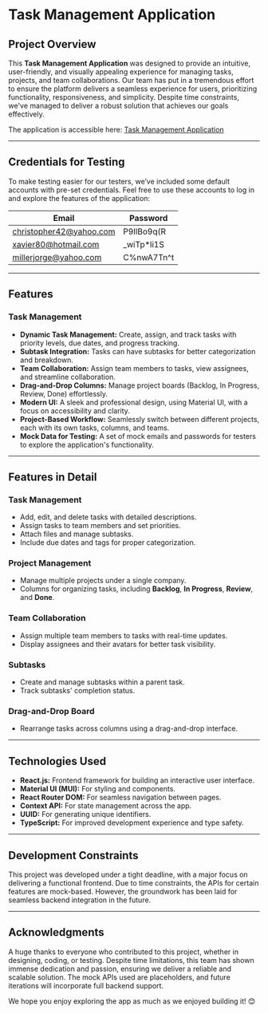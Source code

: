 # Task Management Application

## Project Overview

This **Task Management Application** was designed to provide an intuitive, user-friendly, and visually appealing experience for managing tasks, projects, and team collaborations. Our team has put in a tremendous effort to ensure the platform delivers a seamless experience for users, prioritizing functionality, responsiveness, and simplicity. Despite time constraints, we've managed to deliver a robust solution that achieves our goals effectively.

The application is accessible here: [Task Management Application](https://my-team-planner.netlify.app/signin)

---

## Credentials for Testing

To make testing easier for our testers, we’ve included some default accounts with pre-set credentials. Feel free to use these accounts to log in and explore the features of the application:

| **Email**               | **Password** |
| ----------------------- | ------------ |
| christopher42@yahoo.com | P9IlBo9q(R   |
| xavier80@hotmail.com    | \_wiTp\*li1S |
| millerjorge@yahoo.com   | C%nwA7Tn^t   |

---

## Features

### Task Management

- **Dynamic Task Management:** Create, assign, and track tasks with priority levels, due dates, and progress tracking.
- **Subtask Integration:** Tasks can have subtasks for better categorization and breakdown.
- **Team Collaboration:** Assign team members to tasks, view assignees, and streamline collaboration.
- **Drag-and-Drop Columns:** Manage project boards (Backlog, In Progress, Review, Done) effortlessly.
- **Modern UI:** A sleek and professional design, using Material UI, with a focus on accessibility and clarity.
- **Project-Based Workflow:** Seamlessly switch between different projects, each with its own tasks, columns, and teams.
- **Mock Data for Testing:** A set of mock emails and passwords for testers to explore the application's functionality.

---

## Features in Detail

### Task Management
- Add, edit, and delete tasks with detailed descriptions.
- Assign tasks to team members and set priorities.
- Attach files and manage subtasks.
- Include due dates and tags for proper categorization.

### Project Management
- Manage multiple projects under a single company.
- Columns for organizing tasks, including **Backlog**, **In Progress**, **Review**, and **Done**.

### Team Collaboration
- Assign multiple team members to tasks with real-time updates.
- Display assignees and their avatars for better task visibility.

### Subtasks
- Create and manage subtasks within a parent task.
- Track subtasks' completion status.

### Drag-and-Drop Board
- Rearrange tasks across columns using a drag-and-drop interface.

---

## Technologies Used

- **React.js:** Frontend framework for building an interactive user interface.
- **Material UI (MUI):** For styling and components.
- **React Router DOM:** For seamless navigation between pages.
- **Context API:** For state management across the app.
- **UUID:** For generating unique identifiers.
- **TypeScript:** For improved development experience and type safety.

---

## Development Constraints

This project was developed under a tight deadline, with a major focus on delivering a functional frontend. Due to time constraints, the APIs for certain features are mock-based. However, the groundwork has been laid for seamless backend integration in the future.

---

## Acknowledgments

A huge thanks to everyone who contributed to this project, whether in designing, coding, or testing. Despite time limitations, this team has shown immense dedication and passion, ensuring we deliver a reliable and scalable solution. The mock APIs used are placeholders, and future iterations will incorporate full backend support.

We hope you enjoy exploring the app as much as we enjoyed building it! 😊